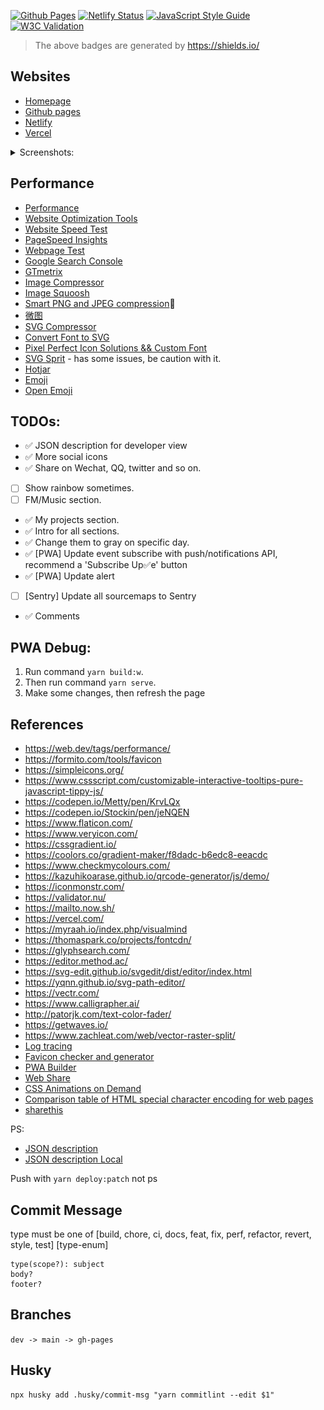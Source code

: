 [![Github Pages](https://github.com/chendachao/chendachao.github.io/workflows/Github%20Pages/badge.svg)](https://chendachao.github.io/)
[![Netlify Status](https://api.netlify.com/api/v1/badges/f65e2795-31ad-40c3-98bc-cd11159b00d2/deploy-status)](https://app.netlify.com/sites/chendachao/deploys)
[![JavaScript Style Guide](https://img.shields.io/badge/code_style-standard-brightgreen.svg)](https://standardjs.com)
[![W3C Validation](https://img.shields.io/w3c-validation/html?targetUrl=https%3A%2F%2Fchendachao.netlify.app%2F)](https://validator.nu/?doc=https%3A%2F%2Fchendachao.netlify.app%2F)

> The above badges are generated by https://shields.io/

## Websites
- [Homepage](https://larrychen.tech/)
- [Github pages](https://chendachao.github.io/)
- [Netlify](https://chendachao.netlify.app/)
- [Vercel](https://chendachao-github-io.chendachao.vercel.app/)

<details>
  <summary>
    Screenshots:
  </summary>

![Dark theme screenshot](src/assets/images/screenshots/screenshot1.jpg "Dark theme screenshot")
![Light theme screenshot](src/assets/images/screenshots/screenshot2.jpg "Light theme screenshot")

</details>

## Performance
- [Performance](https://developers.google.com/web/fundamentals/performance/why-performance-matters)
- [Website Optimization Tools](https://www.crazyegg.com/blog/website-optimization-tools/)
- [Website Speed Test](https://webspeedtest.cloudinary.com/)
- [PageSpeed Insights](https://developers.google.com/speed/pagespeed/insights/)
- [Webpage Test](https://www.webpagetest.org/)
- [Google Search Console](https://search.google.com/search-console)
- [GTmetrix](https://gtmetrix.com)
- [Image Compressor](https://imagecompressor.com/)
- [Image Squoosh](https://squoosh.app/)
- [Smart PNG and JPEG compression](https://tinypng.com/)🏅
- [微图](https://www.zachleat.com/web/vector-raster-split/)
- [SVG Compressor](https://jakearchibald.github.io/svgomg/)
- [Convert Font to SVG](https://onlinefontconverter.com/)
- [Pixel Perfect Icon Solutions && Custom Font](https://icomoon.io/)
- [SVG Sprit](https://svgsprit.es/) - has some issues, be caution with it.
- [Hotjar](https://insights.hotjar.com/sites/1939682/dashboard)
- [Emoji](http://xahlee.info/comp/unicode_arrows.html)
- [Open Emoji](https://openmoji.org/)

## TODOs:
- ✅ JSON description for developer view
- ✅ More social icons
- ✅ Share on Wechat, QQ, twitter and so on.
- [ ] Show rainbow sometimes.
- [ ] FM/Music section.
- ✅ My projects section.
- ✅ Intro for all sections.
- ✅ Change them to gray on specific day.
- ✅ [PWA] Update event subscribe with push/notifications API, recommend a 'Subscribe Up✅e' button
- ✅ [PWA] Update alert
- [ ] [Sentry] Update all sourcemaps to Sentry
- ✅ Comments

## PWA Debug:
1. Run command `yarn build:w`.
2. Then run command `yarn serve`.
3. Make some changes, then refresh the page

## References
- https://web.dev/tags/performance/
- https://formito.com/tools/favicon
- https://simpleicons.org/
- https://www.cssscript.com/customizable-interactive-tooltips-pure-javascript-tippy-js/
- https://codepen.io/Metty/pen/KrvLQx
- https://codepen.io/Stockin/pen/jeNQEN
- https://www.flaticon.com/
- https://www.veryicon.com/
- https://cssgradient.io/
- https://coolors.co/gradient-maker/f8dadc-b6edc8-eeacdc
- https://www.checkmycolours.com/
- https://kazuhikoarase.github.io/qrcode-generator/js/demo/
- https://iconmonstr.com/
- https://validator.nu/
- https://mailto.now.sh/
- https://vercel.com/
- https://myraah.io/index.php/visualmind
- https://thomaspark.co/projects/fontcdn/
- https://glyphsearch.com/
- https://editor.method.ac/
- https://svg-edit.github.io/svgedit/dist/editor/index.html
- https://yqnn.github.io/svg-path-editor/
- https://vectr.com/
- https://www.calligrapher.ai/
- http://patorjk.com/text-color-fader/
- https://getwaves.io/
- https://www.zachleat.com/web/vector-raster-split/
- [Log tracing](https://sentry.io/)
- [Favicon checker and generator](https://realfavicongenerator.net/)
- [PWA Builder](https://www.pwabuilder.com/)
- [Web Share](https://web.dev/web-share/)
- [CSS Animations on Demand](https://animista.net/)
- [Comparison table of HTML special character encoding for web pages](https://www.22vd.com/33993.html)
- [sharethis](https://platform.sharethis.com/)


PS:
  - [JSON description](https://chendachao.netlify.app/assets/data/en/chendachao.json)
  - [JSON description Local](http://localhost:8088/assets/data/en/chendachao.json)

Push with `yarn deploy:patch` not ps

## Commit Message
type must be one of [build, chore, ci, docs, feat, fix, perf, refactor, revert, style, test] [type-enum]
```
type(scope?): subject
body?
footer?
```

## Branches
`dev -> main -> gh-pages`


## Husky
```
npx husky add .husky/commit-msg "yarn commitlint --edit $1"
```